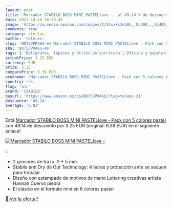 ```yaml
---
layout: post
title: 'Marcador STABILO BOSS MINI PASTELlove -  al 49.14 % de descuento'
date: 2021-10-18 16:59:45
image: 'https://m.media-amazon.com/images/I/51xx+LJnb8L._SL500_._SL400_.jpg'
comments: true
category: ofertas
author: 'tole.es'
slug: 'B0753PR46S-es Marcador STABILO BOSS MINI PASTELlove - Pack con 5 colores...'
sku: 'B0753PR46S-es'
tags: [ 'Bolígrafos, lápices y útiles de escritura','Oficina y papelería','Rotuladores y subrayadores','Subrayadores','stabilo', ]
actualPrice: 3.25 EUR
currency: EUR
price: 3.25
comparePrice: 6.39 EUR
prodname: 'Marcador STABILO BOSS MINI PASTELlove - Pack con 5 colores pastel'
country: 'es'
flag: '🇪🇸'
brand: 'STABILO'
buyurl: 'https://www.amazon.es/dp/B0753PR46S/?tag=tolees-21'
descuento: '49.14'
average: '6.83'
---
```


Está [Marcador STABILO BOSS MINI PASTELlove - Pack con 5 colores pastel](https://www.amazon.es/dp/B0753PR46S/?tag=tolees-21) con 49.14 de descuento por 3.25 EUR (original: 6.39 EUR) en el siguiente enlace!

[![Marcador STABILO BOSS MINI PASTELlove - ](https://m.media-amazon.com/images/I/51xx+LJnb8L._SL500_._SL400_.jpg)](https://www.amazon.es/dp/B0753PR46S/?tag=tolees-21)

ℹ️:

- 2 grosores de trazo: 2 + 5 mm
- Stabilo anti Dry de Out Technology: 4 horas y protección ante se sequen para trabajar
- Diseño con estampado de motivos de mano Lettering creativas artista Hannah Cuervo piedra
- El clásico en el formato mini en 6 colores pastel

[🛒 Ver la oferta!!](https://www.amazon.es/dp/B0753PR46S/?tag=tolees-21)
